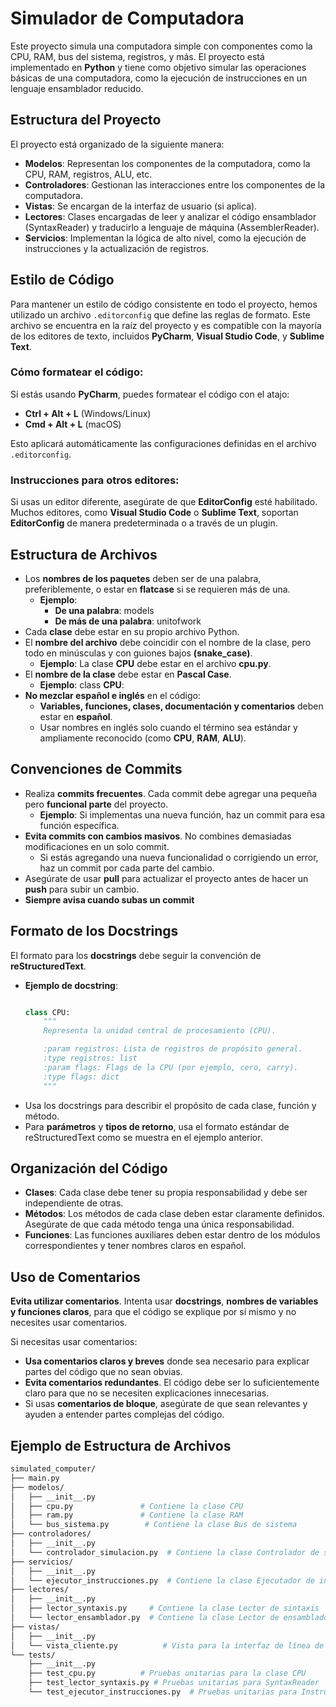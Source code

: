 # Simulador de Computadora

Este proyecto simula una computadora simple con componentes como la CPU, RAM, bus del sistema, registros, y más. El proyecto está implementado en **Python** y tiene como objetivo simular las operaciones básicas de una computadora, como la ejecución de instrucciones en un lenguaje ensamblador reducido.

## Estructura del Proyecto

El proyecto está organizado de la siguiente manera:

- **Modelos**: Representan los componentes de la computadora, como la CPU, RAM, registros, ALU, etc.
- **Controladores**: Gestionan las interacciones entre los componentes de la computadora.
- **Vistas**: Se encargan de la interfaz de usuario (si aplica).
- **Lectores**: Clases encargadas de leer y analizar el código ensamblador (SyntaxReader) y traducirlo a lenguaje de máquina (AssemblerReader).
- **Servicios**: Implementan la lógica de alto nivel, como la ejecución de instrucciones y la actualización de registros.

## Estilo de Código

Para mantener un estilo de código consistente en todo el proyecto, hemos utilizado un archivo `.editorconfig` que define las reglas de formato. Este archivo se encuentra en la raíz del proyecto y es compatible con la mayoría de los editores de texto, incluidos **PyCharm**, **Visual Studio Code**, y **Sublime Text**.

### Cómo formatear el código:

Si estás usando **PyCharm**, puedes formatear el código con el atajo:
- **Ctrl + Alt + L** (Windows/Linux)
- **Cmd + Alt + L** (macOS)

Esto aplicará automáticamente las configuraciones definidas en el archivo `.editorconfig`.

### Instrucciones para otros editores:

Si usas un editor diferente, asegúrate de que **EditorConfig** esté habilitado. Muchos editores, como **Visual Studio Code** o **Sublime Text**, soportan **EditorConfig** de manera predeterminada o a través de un plugin.

## Estructura de Archivos

- Los **nombres de los paquetes** deben ser de una palabra, preferiblemente, o estar en **flatcase** si se requieren 
  más de una.
  - **Ejemplo**:
    - **De una palabra**: models
    - **De más de una palabra**: unitofwork
- Cada **clase** debe estar en su propio archivo Python.
- El **nombre del archivo** debe coincidir con el nombre de la clase, pero todo en minúsculas y con guiones bajos 
**(snake_case)**.
  - **Ejemplo**: La clase **CPU** debe estar en el archivo **cpu.py**.
- El **nombre de la clase** debe estar en **Pascal Case**.
  - **Ejemplo**: class **CPU**:
- **No mezclar español e inglés** en el código:
  - **Variables, funciones, clases, documentación y comentarios** deben estar en **español**.
  - Usar nombres en inglés solo cuando el término sea estándar y ampliamente reconocido (como **CPU**, **RAM**, 
    **ALU**).

## Convenciones de Commits

- Realiza **commits frecuentes**. Cada commit debe agregar una pequeña pero **funcional parte** del proyecto.
  - **Ejemplo**: Si implementas una nueva función, haz un commit para esa función específica.
- **Evita commits con cambios masivos**. No combines demasiadas modificaciones en un solo commit.
  - Si estás agregando una nueva funcionalidad o corrigiendo un error, haz un commit por cada parte del cambio.
- Asegúrate de usar **pull** para actualizar el proyecto antes de hacer un **push** para subir un cambio.
- **Siempre avisa cuando subas un commit**  

## Formato de los Docstrings

El formato para los **docstrings** debe seguir la convención de **reStructuredText**.
- **Ejemplo de docstring**:
    ```python

    class CPU:
        """
        Representa la unidad central de procesamiento (CPU).

        :param registros: Lista de registros de propósito general.
        :type registros: list
        :param flags: Flags de la CPU (por ejemplo, cero, carry).
        :type flags: dict
        """
- Usa los docstrings para describir el propósito de cada clase, función y método.
- Para **parámetros** y **tipos de retorno**, usa el formato estándar de reStructuredText como se muestra en el ejemplo 
  anterior.

## Organización del Código

- **Clases**: Cada clase debe tener su propia responsabilidad y debe ser independiente de otras.
- **Métodos**: Los métodos de cada clase deben estar claramente definidos. Asegúrate de que cada método tenga una única 
  responsabilidad.
- **Funciones**: Las funciones auxiliares deben estar dentro de los módulos correspondientes y tener nombres claros en 
  español.

## Uso de Comentarios

**Evita utilizar comentarios**. Intenta usar **docstrings**, **nombres de variables y funciones claros**, para que el 
  código se explique por sí mismo y no necesites usar comentarios.

Si necesitas usar comentarios:

- **Usa comentarios claros y breves** donde sea necesario para explicar partes del código que no sean obvias.
- **Evita comentarios redundantes**. El código debe ser lo suficientemente claro para que no se necesiten explicaciones 
  innecesarias.
- Si usas **comentarios de bloque**, asegúrate de que sean relevantes y ayuden a entender partes complejas del código.

 ## Ejemplo de Estructura de Archivos

```bash
simulated_computer/
├── main.py
├── modelos/
│   ├── __init__.py
│   ├── cpu.py               # Contiene la clase CPU
│   ├── ram.py               # Contiene la clase RAM
│   └── bus_sistema.py        # Contiene la clase Bus de sistema
├── controladores/
│   ├── __init__.py
│   └── controlador_simulacion.py  # Contiene la clase Controlador de simulación
├── servicios/
│   ├── __init__.py
│   └── ejecutor_instrucciones.py  # Contiene la clase Ejecutador de instrucciones
├── lectores/
│   ├── __init__.py
│   ├── lector_syntaxis.py     # Contiene la clase Lector de sintaxis
│   └── lector_ensamblador.py  # Contiene la clase Lector de ensamblador
├── vistas/
│   ├── __init__.py
│   └── vista_cliente.py          # Vista para la interfaz de línea de comandos
└── tests/
    ├── __init__.py
    ├── test_cpu.py          # Pruebas unitarias para la clase CPU
    ├── test_lector_syntaxis.py # Pruebas unitarias para SyntaxReader
    └── test_ejecutor_instrucciones.py  # Pruebas unitarias para InstructionExecutor
    